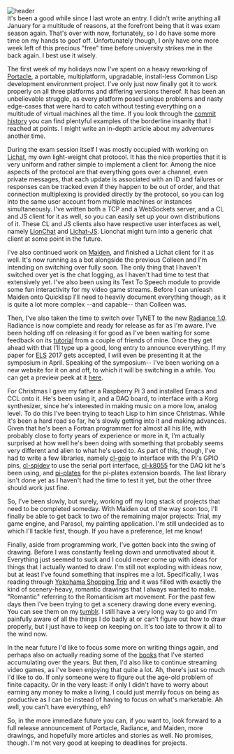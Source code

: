 ![header](https://filebox.tymoon.eu//file/TVRJMk53PT0=)  
It's been a good while since I last wrote an entry. I didn't write anything all January for a multitude of reasons, at the forefront being that it was exam season again. That's over with now, fortunately, so I do have some more time on my hands to goof off. Unfortunately though, I only have one more week left of this precious "free" time before university strikes me in the back again. I best use it wisely.

The first week of my holidays now I've spent on a heavy reworking of [Portacle](https://shinmera.github.io/portacle/), a portable, multiplatform, upgradable, install-less Common Lisp development environment project. I've only just now finally got it to work properly on all three platforms and differing versions thereof. It has been an unbelievable struggle, as every platform posed unique problems and nasty edge-cases that were hard to catch without testing everything on a multitude of virtual machines all the time. If you look through the [commit history](https://github.com/Shinmera/portacle/commits/master) you can find plentyful examples of the borderline insanity that I reached at points. I might write an in-depth article about my adventures another time.

During the exam session itself I was mostly occupied with working on [Lichat](https://shirakumo.github.io/lichat-protocol/), my own light-weight chat protocol. It has the nice properties that it is very uniform and rather simple to implement a client for. Among the nice aspects of the protocol are that everything goes over a channel, even private messages, that each update is associated with an ID and failures or responses can be tracked even if they happen to be out of order, and that connection multiplexing is provided directly by the protocol, so you can log into the same user account from multiple machines or instances simultaneously. I've written both a TCP and a WebSockets server, and a CL and JS client for it as well, so you can easily set up your own distributions of it. These CL and JS clients also have respective user interfaces as well, namely [LionChat](https://github.com/Shirakumo/lionchat) and [Lichat-JS](https://github.com/Shirakumo/lichat-js). Lionchat might turn into a generic chat client at some point in the future.

I've also continued work on [Maiden](https://github.com/Shirakumo/maiden), and finished a Lichat client for it as well. It's now running as a bot alongside the previous Colleen and I'm intending on switching over fully soon. The only thing that I haven't switched over yet is the chat logging, as I haven't had time to test that extensively yet. I've also been using its Text To Speech module to provide some fun interactivity for my video game streams. Before I can unleash Maiden onto Quicklisp I'll need to heavily document everything though, as it is quite a lot more complex --and capable-- than Colleen was.

Then, I've also taken the time to switch over TyNET to the new [Radiance 1.0](https://shirakumo.github.io/radiance-homepage/). Radiance is now complete and ready for release as far as I'm aware. I've been holding off on releasing it for good as I've been waiting for some feedback on its [tutorial](https://github.com/Shirakumo/radiance-tutorial/blob/master/Part%200.md) from a couple of friends of mine. Once they get ahead with that I'll type up a good, long entry to announce everything. If my paper for [ELS](http://www.european-lisp-symposium.org/editions/2017/) 2017 gets accepted, I will even be presenting it at the symposium in April. Speaking of the symposium-- I've been working on a new website for it on and off, to which it will be switching in a while. You can get a preview peek at it [here](https://shinmera.github.io/els-web/).

For Christmas I gave my father a Raspberry Pi 3 and installed Emacs and CCL onto it. He's been using it, and a DAQ board, to interface with a Korg synthesizer, since he's interested in making music on a more low, analog level. To do this I've been trying to teach Lisp to him since Christmas. While it's been a hard road so far, he's slowly getting into it and making advances. Given that he's been a Fortran programmer for almost all his life, with probably close to forty years of experience or more in it, I'm actually surprised at how well he's been doing with something that probably seems very different and alien to what he's used to. As part of this, though, I've had to write a few libraries, namely [cl-gpio](https://shinmera.github.io/cl-gpio) to interface with the Pi's GPIO pins, [cl-spidev](https://shinmera.github.io/cl-spidev) to use the serial port interface, [cl-k8055](https://shinmera.github.io/cl-k8055) for the DAQ kit he's been using, and [pi-plates](https://github.com/Shinmera/pi-plates) for the pi-plates extension boards. The last library isn't done yet as I haven't had the time to test it yet, but the other three should work just fine.

So, I've been slowly, but surely, working off my long stack of projects that need to be completed someday. With Maiden out of the way soon too, I'll finally be able to get back to two of the remaining major projects: Trial, my game engine, and Parasol, my painting application. I'm still undecided as to which I'll tackle first, though. If you have a preference, let me know!

Finally, aside from programming work, I've gotten back into the swing of drawing. Before I was constantly feeling down and unmotivated about it. Everything just seemed to suck and I could never come up with ideas for things that I actually wanted to draw. I'm still not exploding with ideas now, but at least I've found something that inspires me a lot. Specifically, I was reading through [Yokohama Shopping Trip](https://en.wikipedia.org/wiki/Yokohama_Kaidashi_Kikō) and it was filled with exactly the kind of scenery-heavy, romantic drawings that I always wanted to make. "Romantic" referring to the Romanticism art movement. For the past few days then I've been trying to get a scenery drawing done every evening. You can see them on my [tumblr](http://tumblr.shinmera.com/). I still have a very long way to go and I'm painfully aware of all the things I do badly at or can't figure out how to draw properly, but I just have to keep on keeping on. It's too late to throw it all to the wind now.

In the near future I'd like to focus some more on writing things again, and perhaps also on actually reading some of the [books](https://library.shinmera.com) that I've started accumulating over the years. But then, I'd also like to continue streaming video games, as I've been enjoying that quite a lot. Ah, there's just so much I'd like to do. If only someone were to figure out the age-old problem of finite capacity. Or in the very least: if only I didn't have to worry about earning any money to make a living, I could just merrily focus on being as productive as I can be instead of having to focus on what's marketable. Ah well, you can't have everything, eh?

So, in the more immediate future you can, if you want to, look forward to a full release announcement of Portacle, Radiance, and Maiden, more drawings, and hopefully more articles and stories as well. No promises, though. I'm not very good at keeping to deadlines for projects.
